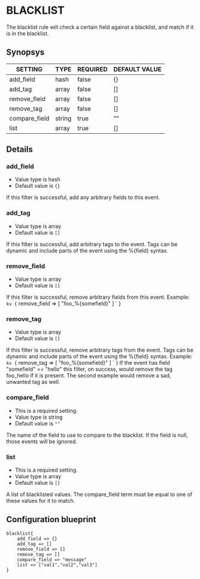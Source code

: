 # BLACKLIST
The blacklist rule will check a certain field against a blacklist, and match if it is in the blacklist.

## Synopsys


|    SETTING    |  TYPE  | REQUIRED | DEFAULT VALUE |
|---------------|--------|----------|---------------|
| add_field     | hash   | false    | {}            |
| add_tag       | array  | false    | []            |
| remove_field  | array  | false    | []            |
| remove_tag    | array  | false    | []            |
| compare_field | string | true     | ""            |
| list          | array  | true     | []            |


## Details

### add_field
* Value type is hash
* Default value is `{}`

If this filter is successful, add any arbitrary fields to this event.

### add_tag
* Value type is array
* Default value is `[]`

If this filter is successful, add arbitrary tags to the event. Tags can be dynamic
and include parts of the event using the %{field} syntax.

### remove_field
* Value type is array
* Default value is `[]`

If this filter is successful, remove arbitrary fields from this event. Example:
` kv {
`   remove_field => [ "foo_%{somefield}" ]
` }

### remove_tag
* Value type is array
* Default value is `[]`

If this filter is successful, remove arbitrary tags from the event. Tags can be dynamic and include parts of the event using the %{field} syntax.
Example:
` kv {
`   remove_tag => [ "foo_%{somefield}" ]
` }
If the event has field "somefield" == "hello" this filter, on success, would remove the tag foo_hello if it is present. The second example would remove a sad, unwanted tag as well.

### compare_field
* This is a required setting.
* Value type is string
* Default value is `""`

The name of the field to use to compare to the blacklist.
If the field is null, those events will be ignored.

### list
* This is a required setting.
* Value type is array
* Default value is `[]`

A list of blacklisted values.
The compare_field term must be equal to one of these values for it to match.



## Configuration blueprint

```
blacklist{
	add_field => {}
	add_tag => []
	remove_field => []
	remove_tag => []
	compare_field => "message"
	list => ["val1","val2","val3"]
}
```
